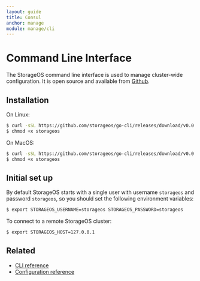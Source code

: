 ```yaml
---
layout: guide
title: Consul
anchor: manage
module: manage/cli
---
```


# Command Line Interface

The StorageOS command line interface is used to manage cluster-wide
configuration. It is open source and available from [Github](https://github.com/storageos/go-cli/releases).

## Installation

On Linux:
```bash
$ curl -sSL https://github.com/storageos/go-cli/releases/download/v0.0.2/storageos_linux_amd64 > storageos
$ chmod +x storageos
```

On MacOS:
```bash
$ curl -sSL https://github.com/storageos/go-cli/releases/download/v0.0.2/storageos_darwin_amd64 > storageos
$ chmod +x storageos
```

## Initial set up

By default StorageOS starts with a single user with username `storageos` and password `storageos`, so you should set the following environment variables:
```bash
$ export STORAGEOS_USERNAME=storageos STORAGEOS_PASSWORD=storageos
```

To connect to a remote StorageOS cluster:
```bash
$ export STORAGEOS_HOST=127.0.0.1
```

## Related

* [CLI reference](../reference/cli.html)
* [Configuration reference](../reference/configuration.html)

